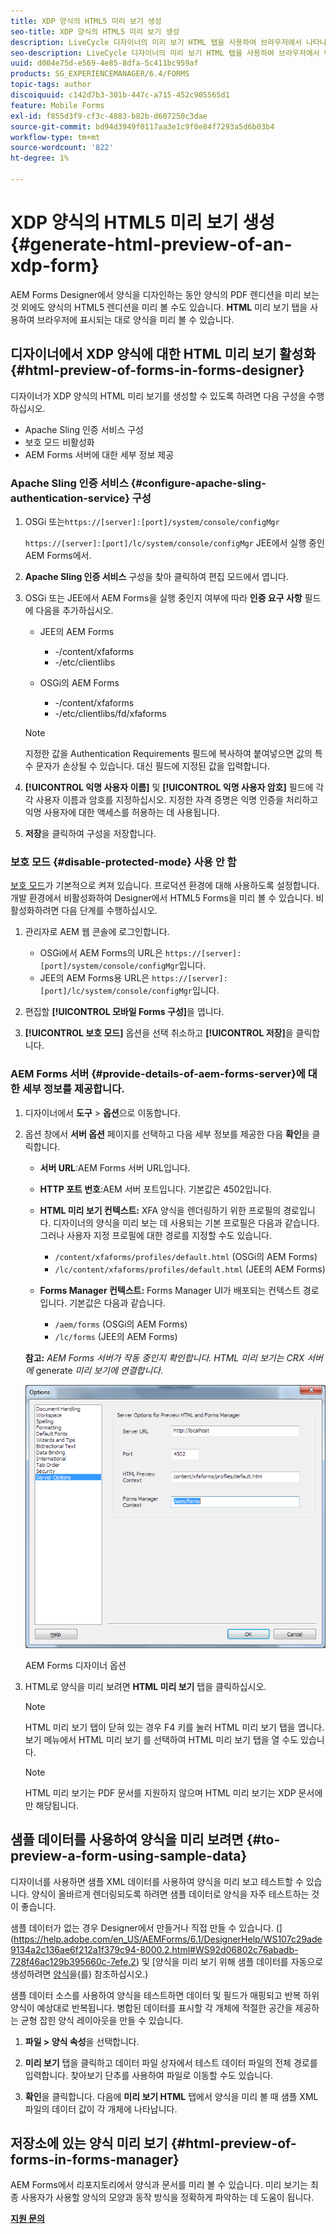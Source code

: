 ```yaml
---
title: XDP 양식의 HTML5 미리 보기 생성
seo-title: XDP 양식의 HTML5 미리 보기 생성
description: LiveCycle 디자이너의 미리 보기 HTML 탭을 사용하여 브라우저에서 나타나는 양식을 미리 볼 수 있습니다.
seo-description: LiveCycle 디자이너의 미리 보기 HTML 탭을 사용하여 브라우저에서 나타나는 양식을 미리 볼 수 있습니다.
uuid: d004e75d-e569-4e85-8dfa-5c411bc959af
products: SG_EXPERIENCEMANAGER/6.4/FORMS
topic-tags: author
discoiquuid: c142d7b3-301b-447c-a715-452c905565d1
feature: Mobile Forms
exl-id: f855d3f9-cf3c-4883-b82b-d607250c3dae
source-git-commit: bd94d3949f0117aa3e1c9f0e84f7293a5d6b03b4
workflow-type: tm+mt
source-wordcount: '822'
ht-degree: 1%

---
```


# XDP 양식의 HTML5 미리 보기 생성 {#generate-html-preview-of-an-xdp-form}

AEM Forms Designer에서 양식을 디자인하는 동안 양식의 PDF 렌디션을 미리 보는 것 외에도 양식의 HTML5 렌디션을 미리 볼 수도 있습니다. **HTML** 미리 보기 탭을 사용하여 브라우저에 표시되는 대로 양식을 미리 볼 수 있습니다.

## 디자이너에서 XDP 양식에 대한 HTML 미리 보기 활성화 {#html-preview-of-forms-in-forms-designer}

디자이너가 XDP 양식의 HTML 미리 보기를 생성할 수 있도록 하려면 다음 구성을 수행하십시오.

* Apache Sling 인증 서비스 구성
* 보호 모드 비활성화
* AEM Forms 서버에 대한 세부 정보 제공

### Apache Sling 인증 서비스 {#configure-apache-sling-authentication-service} 구성

1. OSGi 또는`https://[server]:[port]/system/console/configMgr`

   `https://[server]:[port]/lc/system/console/configMgr` JEE에서 실행 중인 AEM Forms에서.

1. **Apache Sling 인증 서비스** 구성을 찾아 클릭하여 편집 모드에서 엽니다.

1. OSGi 또는 JEE에서 AEM Forms을 실행 중인지 여부에 따라 **인증 요구 사항** 필드에 다음을 추가하십시오.

   * JEE의 AEM Forms

      * -/content/xfaforms
      * -/etc/clientlibs
   * OSGi의 AEM Forms

      * -/content/xfaforms
      * -/etc/clientlibs/fd/xfaforms

   >[!NOTE]
   >
   >지정한 값을 Authentication Requirements 필드에 복사하여 붙여넣으면 값의 특수 문자가 손상될 수 있습니다. 대신 필드에 지정된 값을 입력합니다.

1. **[!UICONTROL 익명 사용자 이름]** 및 **[!UICONTROL 익명 사용자 암호]** 필드에 각각 사용자 이름과 암호를 지정하십시오. 지정한 자격 증명은 익명 인증을 처리하고 익명 사용자에 대한 액세스를 허용하는 데 사용됩니다.
1. **저장**&#x200B;을 클릭하여 구성을 저장합니다.

### 보호 모드 {#disable-protected-mode} 사용 안 함

[보호 모드](/help/forms/using/get-xdp-pdf-documents-aem.md)가 기본적으로 켜져 있습니다. 프로덕션 환경에 대해 사용하도록 설정합니다. 개발 환경에서 비활성화하여 Designer에서 HTML5 Forms을 미리 볼 수 있습니다. 비활성화하려면 다음 단계를 수행하십시오.

1. 관리자로 AEM 웹 콘솔에 로그인합니다.

   * OSGi에서 AEM Forms의 URL은 `https://[server]:[port]/system/console/configMgr`입니다.
   * JEE의 AEM Forms용 URL은 `https://[server]:[port]/lc/system/console/configMgr`입니다.

1. 편집할 **[!UICONTROL 모바일 Forms 구성]**&#x200B;을 엽니다.
1. **[!UICONTROL 보호 모드]** 옵션을 선택 취소하고 **[!UICONTROL 저장]**&#x200B;을 클릭합니다.

### AEM Forms 서버 {#provide-details-of-aem-forms-server}에 대한 세부 정보를 제공합니다.

1. 디자이너에서 **도구** > **옵션**&#x200B;으로 이동합니다.
1. 옵션 창에서 **서버 옵션** 페이지를 선택하고 다음 세부 정보를 제공한 다음 **확인**&#x200B;을 클릭합니다.

   * **서버 URL**:AEM Forms 서버 URL입니다.
   * **HTTP 포트 번호**:AEM 서버 포트입니다. 기본값은 4502입니다.
   * **HTML 미리 보기 컨텍스트:** XFA 양식을 렌더링하기 위한 프로필의 경로입니다. 디자이너의 양식을 미리 보는 데 사용되는 기본 프로필은 다음과 같습니다. 그러나 사용자 지정 프로필에 대한 경로를 지정할 수도 있습니다.

      * `/content/xfaforms/profiles/default.html` (OSGi의 AEM Forms)
      * `/lc/content/xfaforms/profiles/default.html` (JEE의 AEM Forms)
   * **Forms Manager 컨텍스트:**  Forms Manager UI가 배포되는 컨텍스트 경로입니다. 기본값은 다음과 같습니다.

      * `/aem/forms` (OSGi의 AEM Forms)
      * `/lc/forms` (JEE의 AEM Forms)

   **참고:** *AEM Forms 서버가 작동 중인지 확인합니다. HTML 미리 보기는 CRX 서버에* generate *미리 보기에 연결합니다.*

   ![AEM Forms 디자이너 옵션  ](assets/server_options.png)

   AEM Forms 디자이너 옵션

1. HTML로 양식을 미리 보려면 **HTML 미리 보기** 탭을 클릭하십시오.

   >[!NOTE]
   >
   >HTML 미리 보기 탭이 닫혀 있는 경우 F4 키를 눌러 HTML 미리 보기 탭을 엽니다. 보기 메뉴에서 HTML 미리 보기 를 선택하여 HTML 미리 보기 탭을 열 수도 있습니다.

   >[!NOTE]
   >
   >HTML 미리 보기는 PDF 문서를 지원하지 않으며 HTML 미리 보기는 XDP 문서에만 해당됩니다.

## 샘플 데이터를 사용하여 양식을 미리 보려면 {#to-preview-a-form-using-sample-data}

디자이너를 사용하면 샘플 XML 데이터를 사용하여 양식을 미리 보고 테스트할 수 있습니다. 양식이 올바르게 렌더링되도록 하려면 샘플 데이터로 양식을 자주 테스트하는 것이 좋습니다.

샘플 데이터가 없는 경우 Designer에서 만들거나 직접 만들 수 있습니다. (](https://help.adobe.com/en_US/AEMForms/6.1/DesignerHelp/WS107c29ade9134a2c136ae6f212a1f379c94-8000.2.html#WS92d06802c76abadb-728f46ac129b395660c-7efe.2) 및 [양식을 미리 보기 위해 샘플 데이터를 자동으로 생성하려면 [양식](https://help.adobe.com/en_US/AEMForms/6.1/DesignerHelp/WS107c29ade9134a2c136ae6f212a1f379c94-8000.2.html#WS92d06802c76abadb-728f46ac129b395660c-7eff.2)을(를) 참조하십시오.)

샘플 데이터 소스를 사용하여 양식을 테스트하면 데이터 및 필드가 매핑되고 반복 하위 양식이 예상대로 반복됩니다. 병합된 데이터를 표시할 각 개체에 적절한 공간을 제공하는 균형 잡힌 양식 레이아웃을 만들 수 있습니다.

1. **파일 > 양식 속성**&#x200B;을 선택합니다.

1. **미리 보기** 탭을 클릭하고 데이터 파일 상자에서 테스트 데이터 파일의 전체 경로를 입력합니다. 찾아보기 단추를 사용하여 파일로 이동할 수도 있습니다.

1. **확인**&#x200B;을 클릭합니다. 다음에 **미리 보기 HTML** 탭에서 양식을 미리 볼 때 샘플 XML 파일의 데이터 값이 각 개체에 나타납니다.

## 저장소에 있는 양식 미리 보기 {#html-preview-of-forms-in-forms-manager}

AEM Forms에서 리포지토리에서 양식과 문서를 미리 볼 수 있습니다. 미리 보기는 최종 사용자가 사용할 양식의 모양과 동작 방식을 정확하게 파악하는 데 도움이 됩니다.

[**지원 문의**](https://www.adobe.com/kr/account/sign-in.supportportal.html)
